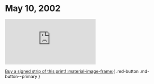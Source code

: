# May 10, 2002

![](https://www.achewood.com/comic.php?date=05102002)

[Buy a signed strip of this print! :material-image-frame:](https://achewood-holiday-pop-up.myshopify.com/products/strip#05102002){ .md-button .md-button--primary }
